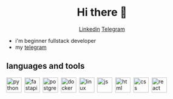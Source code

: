 <div id="header" align="center">
<h1>Hi there 👋</h1>
</div>

<div id="socials" align="center">
  <a href="#">Linkedin</a>
  <a href="https://t.me/Akamorii">Telegram</a>
</div>


- i'm beginner fullstack developer
- my [telegram](https://t.me/Akamorii)


## languages and tools
<img src="https://cdn.jsdelivr.net/gh/devicons/devicon@latest/icons/python/python-original.svg" title="python" width="40" height="40"/>&nbsp;
<img src="https://cdn.jsdelivr.net/gh/devicons/devicon@latest/icons/fastapi/fastapi-original.svg" title="fastapi" width="40" height="40"/>&nbsp;
<img src="https://cdn.jsdelivr.net/gh/devicons/devicon@latest/icons/postgresql/postgresql-plain.svg" title="postgresql" width="40" height="40"/>&nbsp;
<img src="https://cdn.jsdelivr.net/gh/devicons/devicon@latest/icons/docker/docker-original.svg" title="docker" width="40" height="40"/>&nbsp;
<img src="https://cdn.jsdelivr.net/gh/devicons/devicon@latest/icons/linux/linux-original.svg" title="linux" width="40" height="40"/>&nbsp;
<img src="https://cdn.jsdelivr.net/gh/devicons/devicon@latest/icons/javascript/javascript-original.svg" title="js" width="40" height="40"/>&nbsp;
<img src="https://cdn.jsdelivr.net/gh/devicons/devicon@latest/icons/html5/html5-plain.svg" title="html" width="40" height="40"/>&nbsp;
<img src="https://cdn.jsdelivr.net/gh/devicons/devicon@latest/icons/css3/css3-plain.svg" title="css" width="40" height="40"/>&nbsp;
<img src="https://cdn.jsdelivr.net/gh/devicons/devicon@latest/icons/react/react-original.svg" title="react" width="40" height="40"/>&nbsp;













<!--
**akamorii/akamorii** is a ✨ _special_ ✨ repository because its `README.md` (this file) appears on your GitHub profile.

Here are some ideas to get you started:

- 🔭 I’m currently working on ...
- 🌱 I’m currently learning ...
- 👯 I’m looking to collaborate on ...
- 🤔 I’m looking for help with ...
- 💬 Ask me about ...
- 📫 How to reach me: ...
- 😄 Pronouns: ...
- ⚡ Fun fact: ...
-->
